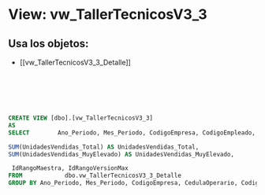 # View: vw_TallerTecnicosV3_3

## Usa los objetos:
- [[vw_TallerTecnicosV3_3_Detalle]]

```sql






CREATE VIEW [dbo].[vw_TallerTecnicosV3_3]
AS
SELECT        Ano_Periodo, Mes_Periodo, CodigoEmpresa, CodigoEmpleado, CedulaOperario, Empleado, FechaRetiro,

SUM(UnidadesVendidas_Total) AS UnidadesVendidas_Total, 
SUM(UnidadesVendidas_MuyElevado) AS UnidadesVendidas_MuyElevado, 

 IdRangoMaestra, IdRangoVersionMax
FROM            dbo.vw_TallerTecnicosV3_3_Detalle
GROUP BY Ano_Periodo, Mes_Periodo, CodigoEmpresa, CedulaOperario, CodigoEmpleado, Empleado, FechaRetiro, IdRangoMaestra, IdRangoVersionMax

```
